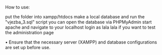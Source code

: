 How to use:

put the folder into xampp/htdocs
make a local database and run the "vjezba_3.sql" script
you can open the database via PHPMyAdmin
start apache and navigate to your localhost
login as lala lala if you want to test the administration page

•	Ensure that the necessary server (XAMPP) and database configurations are set up before use.
